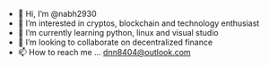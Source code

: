 - 👋 Hi, I’m @nabh2930
- 👀 I’m interested in cryptos, blockchain and technology enthusiast
- 🌱 I’m currently learning python, linux and visual studio
- 💞️ I’m looking to collaborate on decentralized finance
- 📫 How to reach me ... dnn8404@outlook.com

<!---
nabh2930/nabh2930 is a ✨ special ✨ repository because its `README.md` (this file) appears on your GitHub profile.
You can click the Preview link to take a look at your changes.
--->
